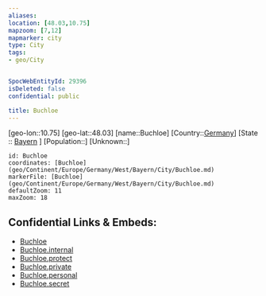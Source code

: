 ```yaml
---
aliases: 
location: [48.03,10.75]
mapzoom: [7,12] 
mapmarker: city 
type: City
tags:
- geo/City


SpocWebEntityId: 29396
isDeleted: false
confidential: public

title: Buchloe
---
```

[geo-lon::10.75]
[geo-lat::48.03]
[name::Buchloe]
[Country::[Germany](geo/Continent/Europe/Germany.md)]
[State :: [Bayern](geo/Continent/Europe/Germany/West/Bayern.md) ]
[Population::]
[Unknown::]


```leaflet
id: Buchloe
coordinates: [Buchloe](geo/Continent/Europe/Germany/West/Bayern/City/Buchloe.md)
markerFile: [Buchloe](geo/Continent/Europe/Germany/West/Bayern/City/Buchloe.md)
defaultZoom: 11 
maxZoom: 18
```


## Confidential Links & Embeds: 
- [Buchloe](../../../../../../../../_public/geo/Continent/Europe/Germany/West/Bayern/City/Buchloe.md) 
- [Buchloe.internal](../../../../../../../../_internal/geo/Continent/Europe/Germany/West/Bayern/City/Buchloe.internal.md) 
- [Buchloe.protect](../../../../../../../../_protect/geo/Continent/Europe/Germany/West/Bayern/City/Buchloe.protect.md) 
- [Buchloe.private](../../../../../../../../_private/geo/Continent/Europe/Germany/West/Bayern/City/Buchloe.private.md) 
- [Buchloe.personal](../../../../../../../../_personal/geo/Continent/Europe/Germany/West/Bayern/City/Buchloe.personal.md) 
- [Buchloe.secret](../../../../../../../../_secret/geo/Continent/Europe/Germany/West/Bayern/City/Buchloe.secret.md) 
